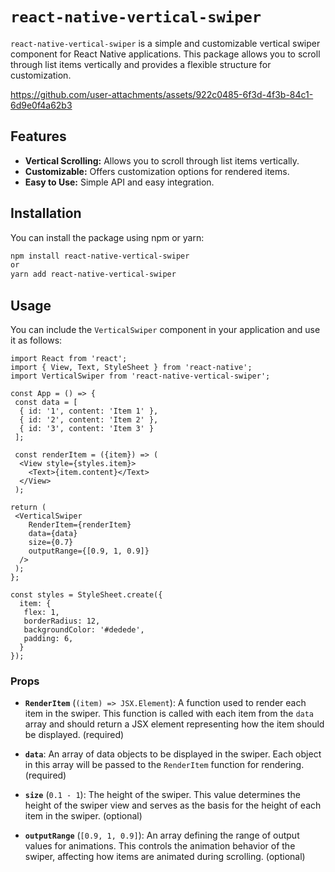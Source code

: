 
# `react-native-vertical-swiper`

`react-native-vertical-swiper` is a simple and customizable vertical swiper component for React Native applications. This package allows you to scroll through list items vertically and provides a flexible structure for customization.


https://github.com/user-attachments/assets/922c0485-6f3d-4f3b-84c1-6d9e0f4a62b3


## Features

- **Vertical Scrolling:** Allows you to scroll through list items vertically.
- **Customizable:** Offers customization options for rendered items.
- **Easy to Use:** Simple API and easy integration.

## Installation

You can install the package using npm or yarn:

```bash
npm install react-native-vertical-swiper 
or
yarn add react-native-vertical-swiper
```


## Usage

You can include the `VerticalSwiper` component in your application and use it as follows:

    import React from 'react';
    import { View, Text, StyleSheet } from 'react-native';
    import VerticalSwiper from 'react-native-vertical-swiper';
    
    const App = () => {
     const data = [
      { id: '1', content: 'Item 1' },
	  { id: '2', content: 'Item 2' },
	  { id: '3', content: 'Item 3' }
	 ];
   
	 const renderItem = ({item}) => (
	  <View style={styles.item}>
		<Text>{item.content}</Text>
	  </View>
	 );
	   
	return ( 
	 <VerticalSwiper
		RenderItem={renderItem} 
		data={data} 
		size={0.7}
		outputRange={[0.9, 1, 0.9]}
	  /> 
	 );
 	};
 	
 	const styles = StyleSheet.create({
 	  item: {
	   flex: 1,
	   borderRadius: 12,
       backgroundColor: '#dedede',
       padding: 6,
 	  } 
 	});

   
### Props

-   **`RenderItem`** (`(item) => JSX.Element`): A function used to render each item in the swiper. This function is called with each item from the `data` array and should return a JSX element representing how the item should be displayed. (required)
    
-   **`data`**: An array of data objects to be displayed in the swiper. Each object in this array will be passed to the `RenderItem` function for rendering. (required)
    
-   **`size`** (`0.1 - 1`): The height of the swiper. This value determines the height of the swiper view and serves as the basis for the height of each item in the swiper. (optional)
    
-   **`outputRange`** (`[0.9, 1, 0.9]`): An array defining the range of output values for animations. This controls the animation behavior of the swiper, affecting how items are animated during scrolling. (optional)
